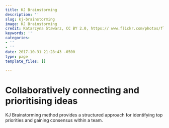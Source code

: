 ```yaml
---
title: KJ Brainstorming
description: ''
slug: kj-brainstorming
image: KJ Brainstorming
credit: Katarzyna Stawarz, CC BY 2.0, https:// www.flickr.com/photos/flk/5481461561/
keywords: ''
categories:
- ''
- ''
date: 2017-10-31 21:28:43 -0500
type: page
template_files: []

---
```

# Collaboratively connecting and prioritising ideas

KJ Brainstorming method provides a structured approach for identifying top priorities and gaining consensus within a team.
